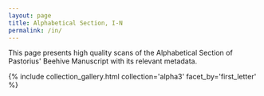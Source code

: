 ```yaml
---
layout: page
title: Alphabetical Section, I-N
permalink: /in/
---
```


This page presents high quality scans of the Alphabetical Section of Pastorius' Beehive Manuscript with its relevant metadata.

{% include collection_gallery.html collection='alpha3' facet_by='first_letter' %}
